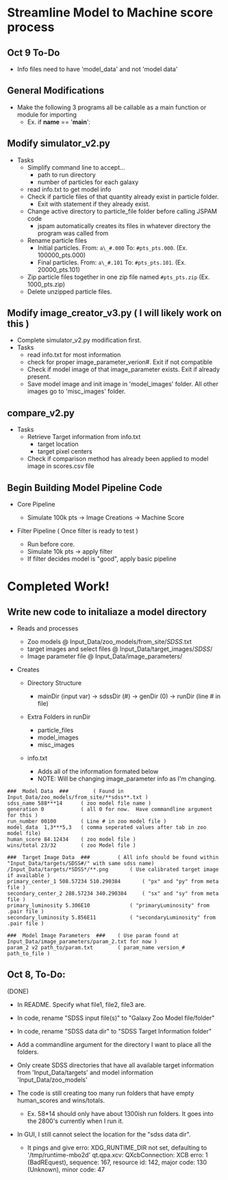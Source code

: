 # Streamline Model to Machine score process

## Oct 9 To-Do
- Info files need to have 'model\_data' and not 'model data'

## General Modifications
- Make the following 3 programs all be callable as a main function or module for importing
  - Ex. if __name__ == '__main__': 

## Modify simulator_v2.py 
- Tasks
  - Simplify command line to accept...
	- path to run directory
	- number of particles for each galaxy
  - read info.txt to get model info
  - Check if particle files of that quantity already exist in particle folder.
	- Exit with statement if they already exist.
  - Change active directory to particle_file folder before calling JSPAM code
	- jspam automatically creates its files in whatever directory the program was called from
  - Rename particle files
	- Initial particles. From: `a\_#.000`  To: `#pts_pts.000`.  (Ex. 100000_pts.000)
	- Final particles.   From: `a\_#.101`  To: `#pts_pts.101`.  (Ex. 20000_pts.101)
  - Zip particle files together in one zip file named `#pts_pts.zip` (Ex. 1000_pts.zip)
  - Delete unzipped particle files.


## Modify image_creator_v3.py ( I will likely work on this )
- Complete simulator_v2.py modification first.
- Tasks
  - read info.txt for most information
  - check for proper image_parameter_verion#. Exit if not compatible
  - Check if model image of that image_parameter exists.  Exit if already present.
  - Save model image and init image in 'model_images' folder.  All other images go to 'misc_images' folder.


## compare_v2.py
- Tasks
  - Retrieve Target information from info.txt
	- target location
	- target pixel centers
  - Check if comparison method has already been applied to model image in scores.csv file


## Begin Building Model Pipeline Code
- Core Pipeline
  - Simulate 100k pts -> Image Creations -> Machine Score

- Filter Pipeline ( Once filter is ready to test )
  - Run before core.
  - Simulate 10k pts -> apply filter
  - If filter decides model is "good", apply basic pipeline



# Completed Work!

## Write new code to initaliaze a model directory
- Reads and processes
  - Zoo models @ Input_Data/zoo_models/from_site/*SDSS*.txt
  - target images and select files @ Input_Data/target_images/*SDSS*/
  - Image parameter file @ Input_Data/image_parameters/

- Creates

  - Directory Structure
	- mainDir (input var) -> sdssDir (#) -> genDir (0) -> runDir (line # in file)

  - Extra Folders in runDir
	- particle_files
	- model_images
	- misc_images

  - info.txt
	- Adds all of the information formated below
	- NOTE: Will be changing image_parameter info as I'm changing. 


```
###  Model Data  ### 		( Found in Input_Data/zoo_models/from_site/**sdss**.txt )
sdss_name 588***14 		( zoo model file name )
generation 0			( all 0 for now.  Have commandline argument for this )
run_number 00100		( Line # in zoo model file )
model_data 	1,3***5,3	( comma seperated values after tab in zoo model file)	
human_score 84.12434 	( zoo model file )
wins/total 23/32 		( zoo Model file ) 

###  Target Image Data  ###			( All info should be found within "Input_Data/targets/SDSS#/" with same sdss name)
/Input_Data/targets/*SDSS*/**.png 		( Use calibrated target image if available )
primary_center_1 508.57234 510.290384 		( "px" and "py" from meta file )
secondary_center_2 288.57234 340.290384 	( "sx" and "sy" from meta file )
primary_luminosity 5.306E10 			( "primaryLuminosity" from .pair file )
secondary_luminosity 5.856E11 			( "secondaryLuminosity" from  .pair file )

###  Model Image Parameters  ### 	( Use param found at Input_Data/image_parameters/param_2.txt for now )
param_2 v2 path_to/param.txt  		( param_name version_# path_to_file )

```



## Oct 8, To-Do:
(DONE)
- In README.  Specify what file1, file2, file3 are.  

- In code, rename "SDSS input file(s)" to "Galaxy Zoo Model file/folder"
- In code, rename "SDSS data dir" to "SDSS Target Information folder"

- Add a commandline argument for the directory I want to place all the folders.

- Only create SDSS directories that have all available target information from 'Input_Data/targets' and model information 'Input_Data/zoo_models'

- The code is still creating too many run folders that have empty human_scores and wins/totals.
  - Ex.  58\*14 should only have about 1300ish run folders.  It goes into the 2800's currently when I run it. 

- In GUI, I still cannot select the location for the "sdss data dir".  
  - It pings and give erro:
	XDG_RUNTIME_DIR not set, defaulting to '/tmp/runtime-mbo2d' qt.qpa.xcv: QXcbConnection: XCB erro: 1 (BadREquest), sequence: 167, resource id: 142, major code: 130 (Unknown), minor code: 47


